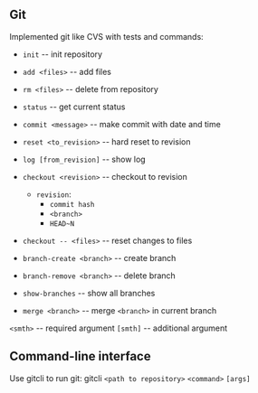 
## Git

Implemented git like CVS with tests and commands:

* `init` -- init repository
* `add <files>` -- add files
* `rm <files>` -- delete from repository
* `status` -- get current status
* `commit <message>` -- make commit with date and time
* `reset <to_revision>` -- hard reset to revision 
* `log [from_revision]` -- show log
* `checkout <revision>` -- checkout to revision
    * `revision`:
        * `commit hash` 
        * `<branch>` 
        * `HEAD~N`
* `checkout -- <files>` -- reset changes to files

* `branch-create <branch>` -- create branch
* `branch-remove <branch>` -- delete branch
* `show-branches` -- show all branches
* `merge <branch>` -- merge `<branch>` in current branch

`<smth>` -- required argument
`[smth]` -- additional argument

## Command-line interface

Use gitcli to run git: gitcli `<path to repository>` `<command>` `[args]`
